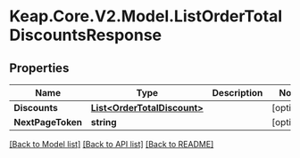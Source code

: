 # Keap.Core.V2.Model.ListOrderTotalDiscountsResponse

## Properties

Name | Type | Description | Notes
------------ | ------------- | ------------- | -------------
**Discounts** | [**List&lt;OrderTotalDiscount&gt;**](OrderTotalDiscount.md) |  | [optional] 
**NextPageToken** | **string** |  | [optional] 

[[Back to Model list]](../README.md#documentation-for-models) [[Back to API list]](../README.md#documentation-for-api-endpoints) [[Back to README]](../README.md)

